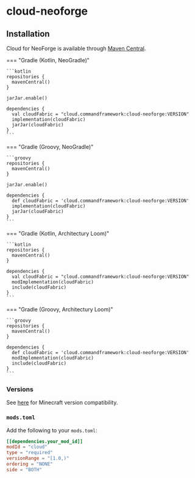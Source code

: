 # cloud-neoforge

## Installation

Cloud for NeoForge is available through [Maven Central](https://central.sonatype.com/artifact/cloud.commandframework/cloud-neoforge).

=== "Gradle (Kotlin, NeoGradle)"

    ```kotlin
    repositories {
      mavenCentral()
    }

    jarJar.enable()

    dependencies {
      val cloudFabric = "cloud.commandframework:cloud-neoforge:VERSION"
      implementation(cloudFabric)
      jarJar(cloudFabric)
    }
    ```

=== "Gradle (Groovy, NeoGradle)"

    ```groovy
    repositories {
      mavenCentral()
    }

    jarJar.enable()

    dependencies {
      def cloudFabric = 'cloud.commandframework:cloud-neoforge:VERSION'
      implementation(cloudFabric)
      jarJar(cloudFabric)
    }
    ```

=== "Gradle (Kotlin, Architectury Loom)"

    ```kotlin
    repositories {
      mavenCentral()
    }

    dependencies {
      val cloudFabric = "cloud.commandframework:cloud-neoforge:VERSION"
      modImplementation(cloudFabric)
      include(cloudFabric)
    }
    ```

=== "Gradle (Groovy, Architectury Loom)"

    ```groovy
    repositories {
      mavenCentral()
    }

    dependencies {
      def cloudFabric = 'cloud.commandframework:cloud-neoforge:VERSION'
      modImplementation(cloudFabric)
      include(cloudFabric)
    }
    ```

### Versions

See [here](./index.md#compatibility) for Minecraft version compatibility.

### `mods.toml`

Add the following to your `mods.toml`:

```toml
[[dependencies.your_mod_id]]
modId = "cloud"
type = "required"
versionRange = "[1.0,)"
ordering = "NONE"
side = "BOTH"
```
